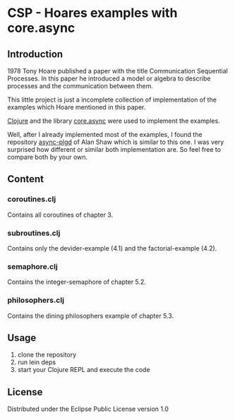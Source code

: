 # CSP - Hoares examples with core.async

## Introduction
1978 Tony Hoare published a paper with the title Communication Sequential Processes.
In this paper he introduced a model or algebra to describe processes and the communication between them.

This little project is just a incomplete collection of  implementation of the examples which Hoare mentioned in this paper.

[Clojure](https://github.com/clojure/clojure) and the library [core.async](https://github.com/clojure/core.async) were used to implement the examples.

Well, after I already implemented most of the examples, I found the repository [async-plgd](https://github.com/nodename/async-plgd) of Alan Shaw which is similar to this one. I was very surprised how different or similar both implementation are. So feel free to compare both by your own.

## Content

### coroutines.clj
Contains all coroutines of chapter 3.

### subroutines.clj
Contains only the devider-example (4.1) and the factorial-example (4.2).

### semaphore.clj
Contains the integer-semaphore of chapter 5.2.

### philosophers.clj
Contains the dining philosophers example of chapter 5.3.

## Usage

1. clone the repository
2. run lein deps
3. start your Clojure REPL and execute the code

## License

Distributed under the Eclipse Public License version 1.0
